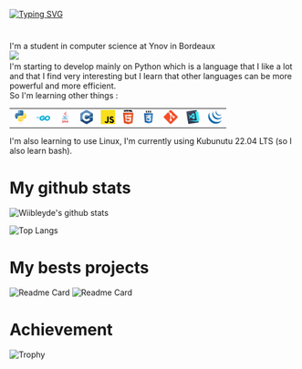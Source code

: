 [![Typing SVG](https://readme-typing-svg.demolab.com?font=Fira+Code&pause=1000&color=1DCEF7&center=true&width=435&lines=Hi%2C+I'm+Wiibleyde+!;Welcome+to+my+Github+page)](https://git.io/typing-svg)

#

I'm a student in computer science at Ynov in Bordeaux  
<img src="https://www.ynov.com/campus/montpellier/app/uploads/2021/10/Informatique.png" width="300">  
I'm starting to develop mainly on Python which is a language that I like a lot and that I find very interesting but I learn that other languages can be more powerful and more efficient.  
So I'm learning other things :  
<table>
    <tr>
        <td><img title="Python" height="25" src="images/python-original.svg"></td>
        <td><img title="Golang" width="25" src="images/go.png"></td>
        <td><img title="Java" height="25" src="images/java.png"></td>
        <td><img title="C++" height="25" src="images/cpp.svg"></td>
        <td><img title="Javascript" height="25" src="images/javascript.svg"></td>
        <td><img title="HTML5" height="25" src="images/html5.svg"></td>
        <td><img title="CSS" height="25" src="images/css.svg"></td>
        <td><img title="Git" height="25" src="images/git-original.svg"></td>
        <td><img title="Visual Studio Code" height="25" src="images/vscode.png"></td>
        <td><img title="JQuery" height="25" src="images/jquery-original.svg"></td>
<!--         <td><img title="JSON" height="25" src="images/json.svg"></td> -->
    </tr>
</table>

I'm also learning to use Linux, I'm currently using Kubunutu 22.04 LTS (so I also learn bash).

# My github stats

![Wiibleyde's github stats](https://github-readme-stats.vercel.app/api?username=Wiibleyde&show_icons=true&theme=radical)

![Top Langs](https://github-readme-stats.vercel.app/api/top-langs/?username=Wiibleyde&layout=compact&theme=radical)

# My bests projects

![Readme Card](https://github-readme-stats.vercel.app/api/pin/?username=Wiibleyde&repo=FailyV-Dispatch&theme=radical) ![Readme Card](https://github-readme-stats.vercel.app/api/pin/?username=Wiibleyde&repo=FailyV-Centrale&theme=radical)

# Achievement

![Trophy](https://github-profile-trophy.vercel.app/?username=wiibleyde&theme=juicyfresh&no-bg=true)

